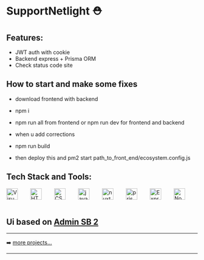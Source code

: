 # SupportNetlight ⛑️

## Features:

* JWT auth with cookie
* Backend express + Prisma ORM
* Check status code site

## How to start and make some fixes

* download frontend with backend
* npm i
* npm run all from frontend or npm run dev for frontend and backend

* when u add corrections
* npm run build
* then deploy this and pm2 start path_to_front_end/ecosystem.config.js


## Tech Stack and Tools:

<div style="display:flex; align-items:center; justify-content: space-between;">
  <img align="left" alt="Visual Studio Code" width="30px" src="https://img.icons8.com/fluent/48/000000/visual-studio-code-2019.png" />
  <img align="left" alt="HTML5" width="30px" src="https://cdn.svgporn.com/logos/html-5.svg" />
  <img align="left" alt="CSS3" width="30px" src="https://cdn.svgporn.com/logos/css-3.svg" />
  <img align="left" alt="javascript" width="30px" src="https://cdn.svgporn.com/logos/javascript.svg" />
  <img align="left" alt="nuxt 3" width="30px" src="https://cdn.svgporn.com/logos/nuxt.svg" />
  <img align="left" alt="prisma" width="30px" src="https://cdn.svgporn.com/logos/prisma.svg" />
  <img align="left" alt="Express.js" width="30px" src="https://cdn.svgporn.com/logos/express.svg">
  <img alt="Node js" align="left" src="https://cdn.svgporn.com/logos/nodejs.svg" width="30px">
  
<br />
</div>

<br />

## Ui based on [Admin SB 2](https://github.com/startbootstrap/startbootstrap-sb-admin-2)

---

➡️ [more projects...](https://github.com/olegtemek)

---
